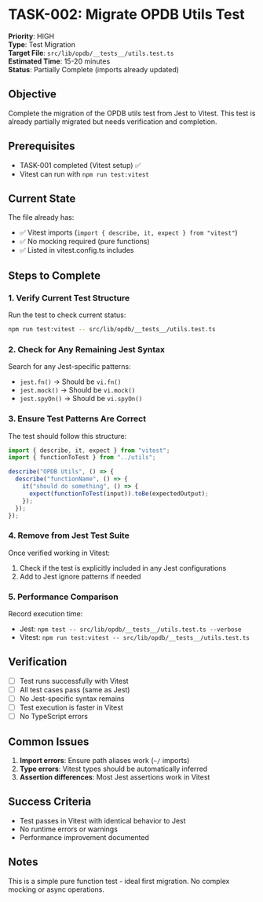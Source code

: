 # TASK-002: Migrate OPDB Utils Test

**Priority**: HIGH  
**Type**: Test Migration  
**Target File**: `src/lib/opdb/__tests__/utils.test.ts`  
**Estimated Time**: 15-20 minutes  
**Status**: Partially Complete (imports already updated)

## Objective

Complete the migration of the OPDB utils test from Jest to Vitest. This test is already partially migrated but needs verification and completion.

## Prerequisites

- TASK-001 completed (Vitest setup) ✅
- Vitest can run with `npm run test:vitest`

## Current State

The file already has:
- ✅ Vitest imports (`import { describe, it, expect } from "vitest"`)
- ✅ No mocking required (pure functions)
- ✅ Listed in vitest.config.ts includes

## Steps to Complete

### 1. Verify Current Test Structure

Run the test to check current status:
```bash
npm run test:vitest -- src/lib/opdb/__tests__/utils.test.ts
```

### 2. Check for Any Remaining Jest Syntax

Search for any Jest-specific patterns:
- `jest.fn()` → Should be `vi.fn()`
- `jest.mock()` → Should be `vi.mock()`
- `jest.spyOn()` → Should be `vi.spyOn()`

### 3. Ensure Test Patterns Are Correct

The test should follow this structure:
```typescript
import { describe, it, expect } from "vitest";
import { functionToTest } from "../utils";

describe("OPDB Utils", () => {
  describe("functionName", () => {
    it("should do something", () => {
      expect(functionToTest(input)).toBe(expectedOutput);
    });
  });
});
```

### 4. Remove from Jest Test Suite

Once verified working in Vitest:
1. Check if the test is explicitly included in any Jest configurations
2. Add to Jest ignore patterns if needed

### 5. Performance Comparison

Record execution time:
- Jest: `npm test -- src/lib/opdb/__tests__/utils.test.ts --verbose`
- Vitest: `npm run test:vitest -- src/lib/opdb/__tests__/utils.test.ts`

## Verification

- [ ] Test runs successfully with Vitest
- [ ] All test cases pass (same as Jest)
- [ ] No Jest-specific syntax remains
- [ ] Test execution is faster in Vitest
- [ ] No TypeScript errors

## Common Issues

1. **Import errors**: Ensure path aliases work (`~/` imports)
2. **Type errors**: Vitest types should be automatically inferred
3. **Assertion differences**: Most Jest assertions work in Vitest

## Success Criteria

- Test passes in Vitest with identical behavior to Jest
- No runtime errors or warnings
- Performance improvement documented

## Notes

This is a simple pure function test - ideal first migration. No complex mocking or async operations.